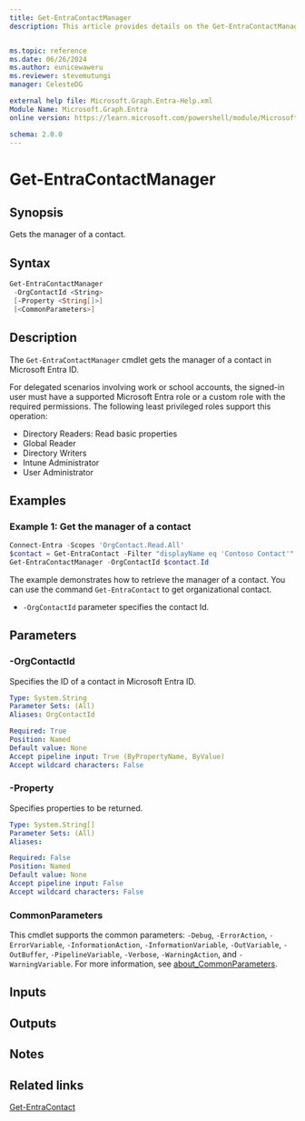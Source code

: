 ```yaml
---
title: Get-EntraContactManager
description: This article provides details on the Get-EntraContactManager command.


ms.topic: reference
ms.date: 06/26/2024
ms.author: eunicewaweru
ms.reviewer: stevemutungi
manager: CelesteDG

external help file: Microsoft.Graph.Entra-Help.xml
Module Name: Microsoft.Graph.Entra
online version: https://learn.microsoft.com/powershell/module/Microsoft.Graph.Entra/Get-EntraContactManager

schema: 2.0.0
---
```


# Get-EntraContactManager

## Synopsis

Gets the manager of a contact.

## Syntax

```powershell
Get-EntraContactManager
 -OrgContactId <String>
 [-Property <String[]>]
 [<CommonParameters>]
```

## Description

The `Get-EntraContactManager` cmdlet gets the manager of a contact in Microsoft Entra ID.

For delegated scenarios involving work or school accounts, the signed-in user must have a supported Microsoft Entra role or a custom role with the required permissions. The following least privileged roles support this operation:

- Directory Readers: Read basic properties  
- Global Reader  
- Directory Writers  
- Intune Administrator  
- User Administrator

## Examples

### Example 1: Get the manager of a contact

```powershell
Connect-Entra -Scopes 'OrgContact.Read.All'
$contact = Get-EntraContact -Filter "displayName eq 'Contoso Contact'"
Get-EntraContactManager -OrgContactId $contact.Id
```

The example demonstrates how to retrieve the manager of a contact. You can use the command `Get-EntraContact` to get organizational contact.

- `-OrgContactId` parameter specifies the contact Id.

## Parameters

### -OrgContactId

Specifies the ID of a contact in Microsoft Entra ID.

```yaml
Type: System.String
Parameter Sets: (All)
Aliases: OrgContactId

Required: True
Position: Named
Default value: None
Accept pipeline input: True (ByPropertyName, ByValue)
Accept wildcard characters: False
```

### -Property

Specifies properties to be returned.

```yaml
Type: System.String[]
Parameter Sets: (All)
Aliases:

Required: False
Position: Named
Default value: None
Accept pipeline input: False
Accept wildcard characters: False
```

### CommonParameters

This cmdlet supports the common parameters: `-Debug`, `-ErrorAction`, `-ErrorVariable`, `-InformationAction`, `-InformationVariable`, `-OutVariable`, `-OutBuffer`, `-PipelineVariable`, `-Verbose`, `-WarningAction`, and `-WarningVariable`. For more information, see [about_CommonParameters](https://go.microsoft.com/fwlink/?LinkID=113216).

## Inputs

## Outputs

## Notes

## Related links

[Get-EntraContact](Get-EntraContact.md)
